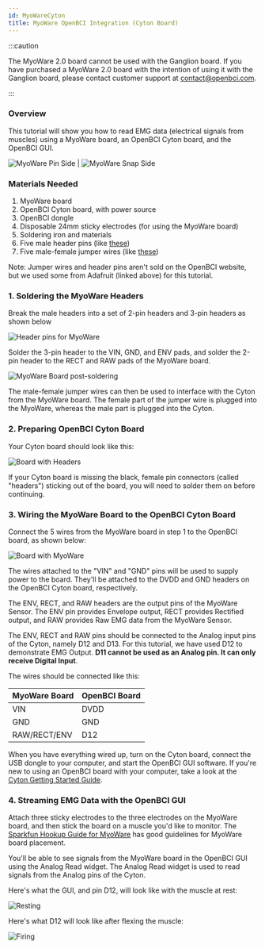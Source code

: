 ```yaml
---
id: MyoWareCyton
title: MyoWare OpenBCI Integration (Cyton Board)
---
```


:::caution

The MyoWare 2.0 board cannot be used with the Ganglion board. If you have purchased a MyoWare 2.0 board with the intention of using it with the Ganglion board, please contact customer support at contact@openbci.com.

:::

### Overview

This tutorial will show you how to read EMG data (electrical signals from muscles) using a MyoWare board, an OpenBCI Cyton board, and the OpenBCI GUI.

![MyoWare Pin Side](../../assets/ThirdPartyImages/myoware_pin_side.jpg) | ![MyoWare Snap Side](../../assets/ThirdPartyImages/myoware_snap_side.jpg)

### Materials Needed

1.  MyoWare board
2.  OpenBCI Cyton board, with power source
3.  OpenBCI dongle
4.  Disposable 24mm sticky electrodes (for using the MyoWare board)
5.  Soldering iron and materials
6.  Five male header pins (like [these](https://www.adafruit.com/product/2671))
7.  Five male-female jumper wires (like [these](https://www.adafruit.com/product/826))

Note: Jumper wires and header pins aren't sold on the OpenBCI website, but we used some from Adafruit (linked above) for this tutorial.

### 1. Soldering the MyoWare Headers

Break the male headers into a set of 2-pin headers and 3-pin headers as shown below

![Header pins for MyoWare](../../assets/ThirdPartyImages/mywoare_headers.jpg)

Solder the 3-pin header to the VIN, GND, and ENV pads, and solder the 2-pin header to the RECT and RAW pads of the MyoWare board.

![MyoWare Board post-soldering](../../assets/ThirdPartyImages/myoware_soldered.jpg)

The male-female jumper wires can then be used to interface with the Cyton from the MyoWare board. The female part of the jumper wire is plugged into the MyoWare, whereas the male part is plugged into the Cyton.

### 2. Preparing OpenBCI Cyton Board

Your Cyton board should look like this:

![Board with Headers](../../assets/ThirdPartyImages/Cyton_32bit.jpg)

If your Cyton board is missing the black, female pin connectors (called "headers") sticking out of the board, you will need to solder them on before continuing.

### 3. Wiring the MyoWare Board to the OpenBCI Cyton Board

Connect the 5 wires from the MyoWare board in step 1 to the OpenBCI board, as shown below:

![Board with MyoWare](../../assets/ThirdPartyImages/myoware_connected.jpg)

The wires attached to the "VIN" and "GND" pins will be used to supply power to the board. They'll be attached to the DVDD and GND headers on the OpenBCI Cyton board, respectively.

The ENV, RECT, and RAW headers are the output pins of the MyoWare Sensor. The ENV pin provides Envelope output, RECT provides Rectified output, and RAW provides Raw EMG data from the MyoWare Sensor.

The ENV, RECT and RAW pins should be connected to the Analog input pins of the Cyton, namely D12 and D13. For this tutorial, we have used D12 to demonstrate EMG Output. **D11 cannot be used as an Analog pin. It can only receive Digital Input**.

The wires should be connected like this:

| MyoWare Board | OpenBCI Board |
| ------------- | ------------- |
| VIN           | DVDD          |
| GND           | GND           |
| RAW/RECT/ENV  | D12           |

When you have everything wired up, turn on the Cyton board, connect the USB dongle to your computer, and start the OpenBCI GUI software. If you're new to using an OpenBCI board with your computer, take a look at the [Cyton Getting Started Guide](GettingStarted/Boards/01-Cyton_Getting_Started_Guide.md).

### 4. Streaming EMG Data with the OpenBCI GUI

Attach three sticky electrodes to the three electrodes on the MyoWare board, and then stick the board on a muscle you'd like to monitor. The [Sparkfun Hookup Guide for MyoWare](https://learn.sparkfun.com/tutorials/getting-started-with-the-MyoWare-20-muscle-sensor-ecosystem/all) has good guidelines for MyoWare board placement.

You'll be able to see signals from the MyoWare board in the OpenBCI GUI using the Analog Read widget. The Analog Read widget is used to read signals from the Analog pins of the Cyton.

Here's what the GUI, and pin D12, will look like with the muscle at rest:

![Resting](../../assets/ThirdPartyImages/GUI_myoware_resting.jpg)

Here's what D12 will look like after flexing the muscle:

![Firing](../../assets/ThirdPartyImages/GUI_myoware_flexion.jpg)
